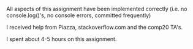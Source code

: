 All aspects of this assignment have been implemented correctly
(i.e. no console.log()'s, no console errors, committed frequently)

I received help from Piazza, stackoverflow.com and the comp20 TA's.

I spent about 4-5 hours on this assignment.